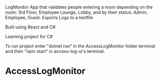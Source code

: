 LogMonitor App that validates people entering a room depending on the room: 3rd Floor, Employee Lounge, Lobby, and by their status: Admin, Employee, Guest. 
Exports Logs to a textfile

Built using React and C# 

Learning project for C#

To run project enter "dotnet run" in the AccessLogMonitor folder terminal and then "npm start" in access-log-ui's terminal. 
# AccessLogMonitor
